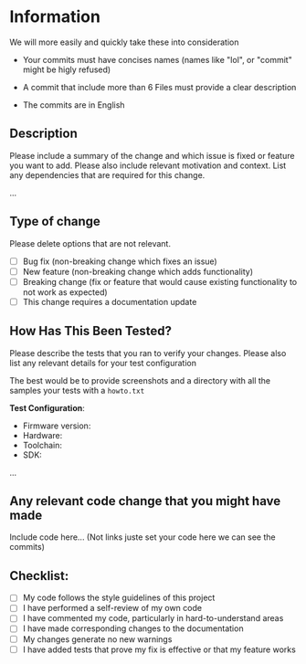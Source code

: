 # Information

We will more easily and quickly take these into consideration

* Your commits must have concises names (names like "lol", or "commit" might be higly refused)

* A commit that include more than 6 Files must provide a clear description

* The commits are in English

## Description

Please include a summary of the change and which issue is fixed or feature you want to add. Please also include relevant motivation and context. List any dependencies that are required for this change.

...

## Type of change

Please delete options that are not relevant.

- [ ] Bug fix (non-breaking change which fixes an issue)
- [ ] New feature (non-breaking change which adds functionality)
- [ ] Breaking change (fix or feature that would cause existing functionality to not work as expected)
- [ ] This change requires a documentation update

## How Has This Been Tested?

Please describe the tests that you ran to verify your changes. Please also list any relevant details for your test configuration

The best would be to provide screenshots and a directory with all the samples your tests with a `howto.txt`

**Test Configuration**:
* Firmware version:
* Hardware:
* Toolchain:
* SDK:

...

## Any relevant code change that you might have made

Include code here... (Not links juste set your code here we can see the commits)

## Checklist:

- [ ] My code follows the style guidelines of this project
- [ ] I have performed a self-review of my own code
- [ ] I have commented my code, particularly in hard-to-understand areas
- [ ] I have made corresponding changes to the documentation
- [ ] My changes generate no new warnings
- [ ] I have added tests that prove my fix is effective or that my feature works
